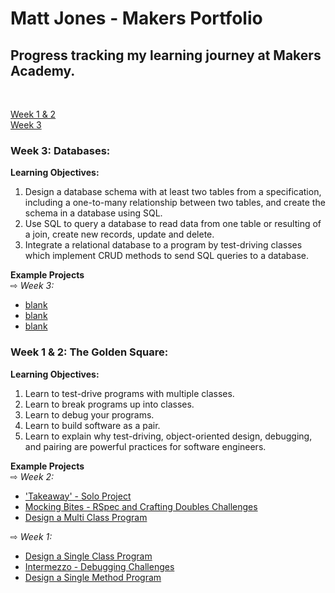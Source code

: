 # Matt Jones - Makers Portfolio

## Progress tracking my learning journey at Makers Academy.
<br>

[Week 1 & 2](#week-1--2-the-golden-square)<br>
[Week 3](#week-2-databases)<br>

### Week 3: Databases:
**Learning Objectives:**
1. Design a database schema with at least two tables from a specification, including a one-to-many relationship between two tables, and create the schema in a database using SQL.
2. Use SQL to query a database to read data from one table or resulting of a join, create new records, update and delete.
3. Integrate a relational database to a program by test-driving classes which implement CRUD methods to send SQL queries to a database.

**Example Projects**<br>
⇨ _Week 3:_
* [blank](about:blank)<br>
* [blank](about:blank)<br>
* [blank](about:blank)<br>

### Week 1 & 2: The Golden Square:
**Learning Objectives:**
1. Learn to test-drive programs with multiple classes.
2. Learn to break programs up into classes.
3. Learn to debug your programs.
4. Learn to build software as a pair.
5. Learn to explain why test-driving, object-oriented design, debugging, and pairing are powerful practices for software engineers.

**Example Projects**<br>
⇨ _Week 2:_
* ['Takeaway' - Solo Project](https://github.com/Matt-J-Jones/Takeaway-Project)<br>
* [Mocking Bites - RSpec and Crafting Doubles Challenges](https://github.com/Matt-J-Jones/mocking-bites)<br>
* [Design a Multi Class Program](https://github.com/Matt-J-Jones/design-a-multi-class-program)<br>

⇨ _Week 1:_
* [Design a Single Class Program](https://github.com/Matt-J-Jones/design-a-single-class-program)<br>
* [Intermezzo - Debugging Challenges](https://github.com/Matt-J-Jones/Intermezzo)<br>
* [Design a Single Method Program](https://github.com/Matt-J-Jones/golden-square-challenges)<br>
